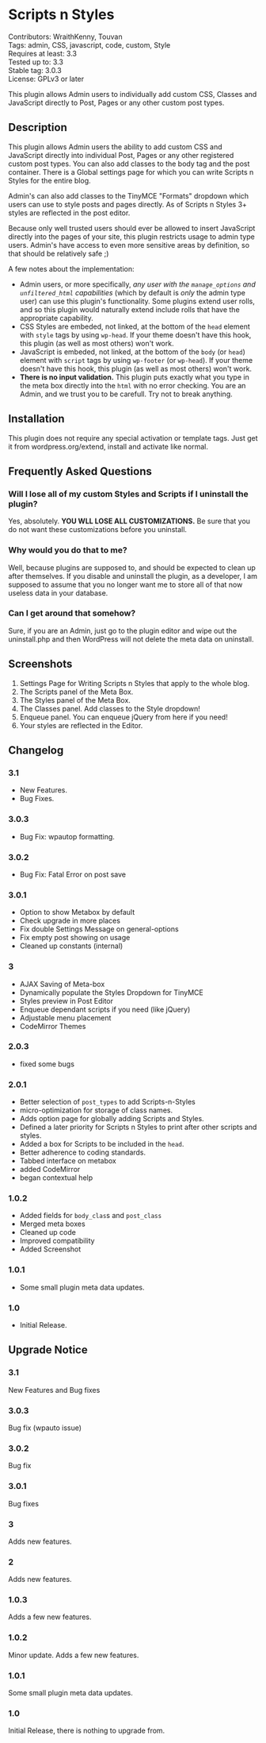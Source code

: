 # Scripts n Styles #
Contributors: WraithKenny, Touvan  
Tags: admin, CSS, javascript, code, custom, Style  
Requires at least: 3.3  
Tested up to: 3.3  
Stable tag: 3.0.3  
License: GPLv3 or later  

This plugin allows Admin users to individually add custom CSS, Classes and JavaScript directly to Post, Pages or any other custom post types.

## Description ##

This plugin allows Admin users the ability to add custom CSS and JavaScript directly into individual Post, Pages or any other registered custom post types. You can also add classes to the body tag and the post container. There is a Global settings page for which you can write Scripts n Styles for the entire blog.

Admin's can also add classes to the TinyMCE "Formats" dropdown which users can use to style posts and pages directly. As of Scripts n Styles 3+ styles are reflected in the post editor.

Because only well trusted users should ever be allowed to insert JavaScript directly into the pages of your site, this plugin restricts usage to admin type users. Admin's have access to even more sensitive areas by definition, so that should be relatively safe ;)

A few notes about the implementation:

*   Admin users, or more specifically, *any user with the `manage_options` and `unfiltered_html` capabilities* (which by default is *only* the admin type user) can use this plugin's functionality. Some plugins extend user rolls, and so this plugin would naturally extend include rolls that have the appropriate capability.
*   CSS Styles are embeded, not linked, at the bottom of the `head` element with `style` tags by using `wp-head`. If your theme doesn't have this hook, this plugin (as well as most others) won't work.
*   JavaScript is embeded, not linked, at the bottom of the `body` (or `head`) element with `script` tags by using `wp-footer` (or `wp-head`). If your theme doesn't have this hook, this plugin (as well as most others) won't work.
*   **There is no input validation.** This plugin puts exactly what you type in the meta box directly into the `html` with no error checking. You are an Admin, and we trust you to be carefull. Try not to break anything.

## Installation ##

This plugin does not require any special activation or template tags. Just get it from wordpress.org/extend, install and activate like normal.

## Frequently Asked Questions ##

### Will I lose all of my custom Styles and Scripts if I uninstall the plugin? ###

Yes, absolutely. **YOU WLL LOSE ALL CUSTOMIZATIONS.** Be sure that you do not want these customizations before you uninstall.

### Why would you do that to me? ###

Well, because plugins are supposed to, and should be expected to clean up after themselves. If you disable and uninstall the plugin, as a developer, I am supposed to assume that you no longer want me to store all of that now useless data in your database.

### Can I get around that somehow? ###

Sure, if you are an Admin, just go to the plugin editor and wipe out the uninstall.php and then WordPress will not delete the meta data on uninstall.

## Screenshots ##

1. Settings Page for Writing Scripts n Styles that apply to the whole blog.
2. The Scripts panel of the Meta Box.
3. The Styles panel of the Meta Box.
4. The Classes panel. Add classes to the Style dropdown!
5. Enqueue panel. You can enqueue jQuery from here if you need!
6. Your styles are reflected in the Editor.

## Changelog ##

### 3.1 ###
* New Features.
* Bug Fixes.

### 3.0.3 ###
* Bug Fix: wpautop formatting.

### 3.0.2 ###
* Bug Fix: Fatal Error on post save

### 3.0.1 ###
* Option to show Metabox by default
* Check upgrade in more places
* Fix double Settings Message on general-options
* Fix empty post showing on usage
* Cleaned up constants (internal)

### 3 ###
* AJAX Saving of Meta-box
* Dynamically populate the Styles Dropdown for TinyMCE
* Styles preview in Post Editor
* Enqueue dependant scripts if you need (like jQuery)
* Adjustable menu placement
* CodeMirror Themes

### 2.0.3 ###
* fixed some bugs

### 2.0.1 ###
* Better selection of `post_types` to add Scripts-n-Styles
* micro-optimization for storage of class names.
* Adds option page for globally adding Scripts and Styles.
* Defined a later priority for Scripts n Styles to print after other scripts and styles.
* Added a box for Scripts to be included in the `head`.
* Better adherence to coding standards.
* Tabbed interface on metabox
* added CodeMirror
* began contextual help

### 1.0.2 ###
* Added fields for `body_clas`s and `post_class`
* Merged meta boxes
* Cleaned up code
* Improved compatibility
* Added Screenshot

### 1.0.1 ###
* Some small plugin meta data updates.

### 1.0 ###
* Initial Release.

## Upgrade Notice ##

### 3.1 ###
New Features and Bug fixes

### 3.0.3 ###
Bug fix (wpauto issue)

### 3.0.2 ###
Bug fix

### 3.0.1 ###
Bug fixes

### 3 ###
Adds new features.

### 2 ###
Adds new features.

### 1.0.3 ###
Adds a few new features.

### 1.0.2 ###
Minor update. Adds a few new features.

### 1.0.1 ###
Some small plugin meta data updates.

### 1.0 ###
Initial Release, there is nothing to upgrade from.